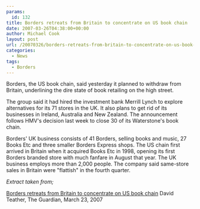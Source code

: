 ```yaml
---
params:
  id: 132
title: Borders retreats from Britain to concentrate on US book chain
date: 2007-03-26T04:38:00+00:00
author: Michael Cook
layout: post
url: /20070326/borders-retreats-from-britain-to-concentrate-on-us-book-chain/
categories:
  - News
tags:
  - Borders
---
```

Borders, the US book chain, said yesterday it planned to withdraw from Britain, underlining the dire state of book retailing on the high street.

The group said it had hired the investment bank Merrill Lynch to explore alternatives for its 71 stores in the UK. It also plans to get rid of its businesses in Ireland, Australia and New Zealand. The announcement follows HMV's decision last week to close 30 of its Waterstone's book chain.

Borders' UK business consists of 41 Borders, selling books and music, 27 Books Etc and three smaller Borders Express shops. The US chain first arrived in Britain when it acquired Books Etc in 1998, opening its first Borders branded store with much fanfare in August that year. The UK business employs more than 2,000 people. The company said same-store sales in Britain were "flattish" in the fourth quarter.

_Extract taken from;_

[Borders retreats from Britain to concentrate on US book chain](http://books.guardian.co.uk/news/articles/0,,2040923,00.html)
David Teather, The Guardian, March 23, 2007
